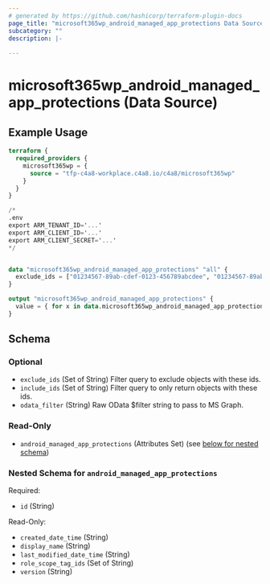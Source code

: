 ```yaml
---
# generated by https://github.com/hashicorp/terraform-plugin-docs
page_title: "microsoft365wp_android_managed_app_protections Data Source - microsoft365wp"
subcategory: ""
description: |-
  
---
```


# microsoft365wp_android_managed_app_protections (Data Source)



## Example Usage

```terraform
terraform {
  required_providers {
    microsoft365wp = {
      source = "tfp-c4a8-workplace.c4a8.io/c4a8/microsoft365wp"
    }
  }
}

/*
.env
export ARM_TENANT_ID='...'
export ARM_CLIENT_ID='...'
export ARM_CLIENT_SECRET='...'
*/


data "microsoft365wp_android_managed_app_protections" "all" {
  exclude_ids = ["01234567-89ab-cdef-0123-456789abcdee", "01234567-89ab-cdef-0123-456789abcdef"]
}

output "microsoft365wp_android_managed_app_protections" {
  value = { for x in data.microsoft365wp_android_managed_app_protections.all.android_managed_app_protections : x.id => x }
}
```

<!-- schema generated by tfplugindocs -->
## Schema

### Optional

- `exclude_ids` (Set of String) Filter query to exclude objects with these ids.
- `include_ids` (Set of String) Filter query to only return objects with these ids.
- `odata_filter` (String) Raw OData $filter string to pass to MS Graph.

### Read-Only

- `android_managed_app_protections` (Attributes Set) (see [below for nested schema](#nestedatt--android_managed_app_protections))

<a id="nestedatt--android_managed_app_protections"></a>
### Nested Schema for `android_managed_app_protections`

Required:

- `id` (String)

Read-Only:

- `created_date_time` (String)
- `display_name` (String)
- `last_modified_date_time` (String)
- `role_scope_tag_ids` (Set of String)
- `version` (String)


